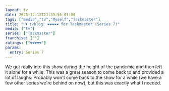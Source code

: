 ```yaml
---
layout: tv
date: 2023-12-12T21:39:56-05:00
tags: ["media","tv","Myself","Taskmaster"]
title: "📺 tvblog: ❤️❤️❤️❤️❤️ for Taskmaster (Series 7)"
media: ["tv"]
series: ["Taskmaster"]
franchise: [""]
ratings: ["❤️❤️❤️❤️❤️"]
params:
  entry: Series 7
---
```

We got really into this show during the height of the pandemic and then left it alone for a while. This was a great season to come back to and provided a lot of laughs. Probably won't come back to the show for a while (we have a few other series we're behind on now), but this was exactly what I needed.
